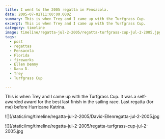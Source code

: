 ```yaml
---
title: I went to the 2005 regatta in Pensacola.
date: 2005-07-02T11:00:00.000Z
summary: This is when Trey and I came up with the Turfgrass Cup.
excerpt: This is when Trey and I came up with the Turfgrass Cup.
category: timeline
image: timeline/regatta-jul-2-2005/regatta-turfgrass-cup-jul-2-2005.jpg
tags:
  - post 
  - regattas
  - Pensacola
  - Florida
  - fireworks
  - Ellen Demmy
  - Dana D.
  - Trey
  - Turfgrass Cup

---
```


This is when Trey and I came up with the Turfgrass Cup. It was a self-awarded award for the best last finish in the sailing race. Last regatta (for me) before Hurricane Katrina.

![](/static/img/timeline/regatta-jul-2-2005/David-Ellenregatta-jul-2-2005.jpg

![](/static/img/timeline/regatta-jul-2-2005/regatta-turfgrass-cup-jul-2-2005.jpg

